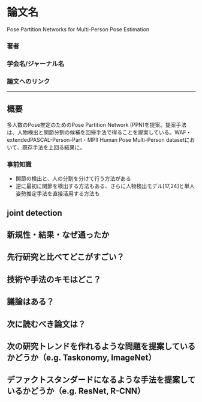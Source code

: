 # 論文名
Pose Partition Networks for Multi-Person Pose Estimation
### 著者
### 学会名/ジャーナル名
### 論文へのリンク

-------

## 概要
多人数のPose推定のためのPose Partition Network (PPN)を提案。提案手法は、人物検出と関節分割の候補を回帰手法で得ることを提案している。WAF・extendedPASCAL-Person-Part・MPII Human Pose Multi-Person datasetにおいて、既存手法を上回る結果に。

### 事前知識
- 関節の検出と、人の分割を分けて行う方法がある
- 逆に最初に関節を検出する方法もある、さらに人物検出モデル[17,24]と単人姿勢推定手法を直接活用する方法も

joint detection
-------

## 新規性・結果・なぜ通ったか
## 先行研究と比べてどこがすごい？
## 技術や手法のキモはどこ？
## 議論はある？
## 次に読むべき論文は？
## 次の研究トレンドを作れるような問題を提案しているかどうか（e.g. Taskonomy, ImageNet）
## デファクトスタンダードになるような手法を提案しているかどうか（e.g. ResNet, R-CNN）
